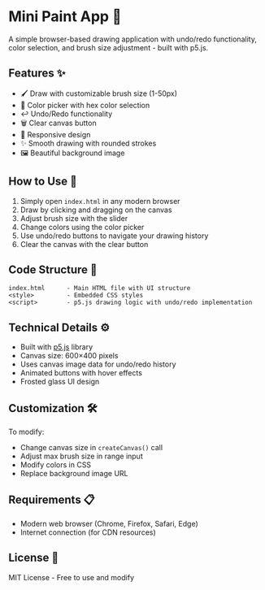 # Mini Paint App 🎨

A simple browser-based drawing application with undo/redo functionality, color selection, and brush size adjustment - built with p5.js.

## Features ✨
- 🖌️ Draw with customizable brush size (1-50px)
- 🎨 Color picker with hex color selection
- ↩️ Undo/Redo functionality
- 🗑️ Clear canvas button
- 📱 Responsive design
- ✨ Smooth drawing with rounded strokes
- 🖼️ Beautiful background image

## How to Use 🚀
1. Simply open `index.html` in any modern browser
2. Draw by clicking and dragging on the canvas
3. Adjust brush size with the slider
4. Change colors using the color picker
5. Use undo/redo buttons to navigate your drawing history
6. Clear the canvas with the clear button

## Code Structure 📂
```plaintext
index.html      - Main HTML file with UI structure
<style>         - Embedded CSS styles
<script>        - p5.js drawing logic with undo/redo implementation
```

## Technical Details ⚙️
- Built with [p5.js](https://p5js.org/) library
- Canvas size: 600×400 pixels
- Uses canvas image data for undo/redo history
- Animated buttons with hover effects
- Frosted glass UI design

## Customization 🛠️
To modify:
- Change canvas size in `createCanvas()` call
- Adjust max brush size in range input
- Modify colors in CSS
- Replace background image URL

## Requirements 📋
- Modern web browser (Chrome, Firefox, Safari, Edge)
- Internet connection (for CDN resources)

## License 📄
MIT License - Free to use and modify


